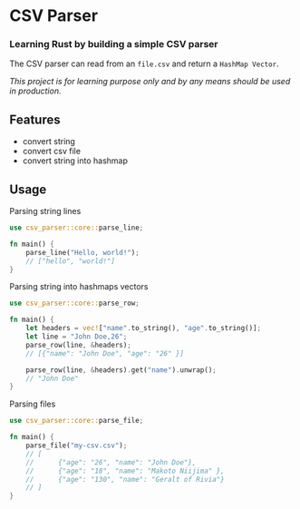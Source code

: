 # CSV Parser

### Learning Rust by building a simple CSV parser

The CSV parser can read from an `file.csv` and return a `HashMap Vector`.

_This project is for learning purpose only and by any means should be used in production._

## Features

- convert string
- convert csv file
- convert string into hashmap

## Usage

Parsing string lines

```rust
use csv_parser::core::parse_line;

fn main() {
    parse_line("Hello, world!");
    // ["hello", "world!"]
}

```

Parsing string into hashmaps vectors

```rust
use csv_parser::core::parse_row;

fn main() {
    let headers = vec!["name".to_string(), "age".to_string()];
    let line = "John Doe,26";
    parse_row(line, &headers);
    // [{"name": "John Doe", "age": "26" }]

    parse_row(line, &headers).get("name").unwrap();
    // "John Doe"
}

```

Parsing files

```rust
use csv_parser::core::parse_file;

fn main() {
    parse_file("my-csv.csv");
    // [
    //      {"age": "26", "name": "John Doe"},
    //      {"age": "18", "name": "Makoto Niijima" },
    //      {"age": "130", "name": "Geralt of Rivia"}
    // ]
}

```
